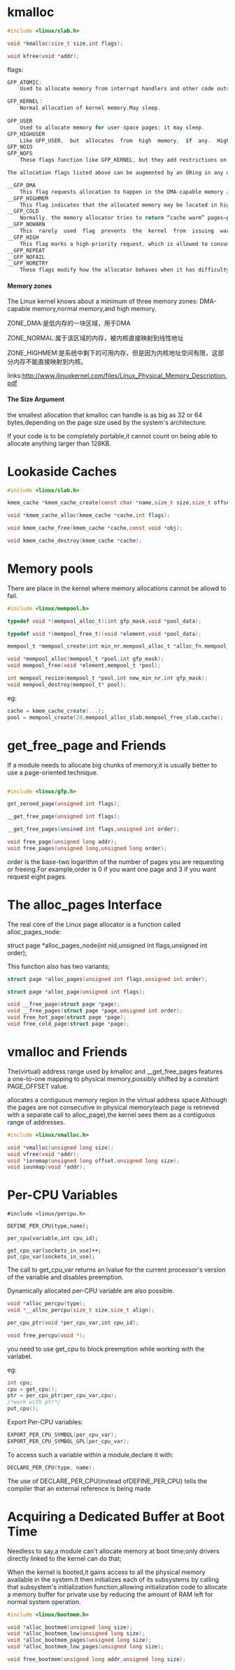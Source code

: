 # kmalloc

```c
#include <linux/slab.h>

void *kmalloc(size_t size,int flags);

void kfree(void *addr);
```

flags:

```c
GFP_ATOMIC:
    Used to allocate memory from interrupt handlers and other code outside of a process context.Never sleeps

GFP_KERNEL：
    Normal allocation of kernel memory,May sleep.
    
GFP_USER
    Used to allocate memory for user-space pages; it may sleep.
GFP_HIGHUSER
    Like GFP_USER,  but  allocates  from  high  memory,  if  any.  High  memory  is described in the next subsection.
GFP_NOIO
GFP_NOFS
    These flags function like GFP_KERNEL, but they add restrictions on what the ker-nel can do to satisfy the request. A GFP_NOFS allocation is not allowed to perform 

The allocation flags listed above can be augmented by an ORing in any of the follow-ing flags, which change how the allocation is carried out:

__GFP_DMA
    This flag requests allocation to happen in the DMA-capable memory zone. The exact meaning is platform-dependent and is explained in the following section.
__GFP_HIGHMEM 
    This flag indicates that the allocated memory may be located in high memory.
__GFP_COLD
    Normally, the memory allocator tries to return “cache warm” pages—pages that are likely to be found in the processor cache. Instead, this flag requests a “cold” page, which has not been used in some time. It is useful for allocating pages for DMA reads, where presence in the processor cache is not useful. See the section“Direct Memory Access” in Chapter 1 for a full discussion of how to allocate DMA buffers.
__GFP_NOWARN
    This  rarely  used  flag  prevents  the  kernel  from  issuing  warnings  (with printk)when an allocation cannot be satisfied
__GFP_HIGH
    This flag marks a high-priority request, which is allowed to consume even thelast pages of memory set aside by the kernel for emergencies.
__GFP_REPEAT
__GFP_NOFAIL
__GFP_NORETRY
    These flags modify how the allocator behaves when it has difficulty satisfying anallocation.__GFP_REPEAT means “try a little harder” by repeating the attempt—but the allocation can still fail. The__GFP_NOFAIL flag tells the allocator never to fail; it works as hard as needed to satisfy the request. Use of__GFP_NOFAILis very strongly discouraged; there will probably never be a valid reason to use it in adevice driver. Finally,__GFP_NORETRY tells the allocator to give up immediately ifthe requested memory is not available.
```

#### Memory zones

The Linux kernel knows about a minimum of three memory zones: DMA-capable memory,normal memory,and high memory.

ZONE_DMA:是低内存的一块区域，用于DMA

ZONE_NORMAL:属于该区域的内存，被内核直接映射到线性地址

ZONE_HIGHMEM:是系统中剩下的可用内存，但是因为内核地址空间有限，这部分内存不能直接映射到内核。

links:http://www.ilinuxkernel.com/files/Linux_Physical_Memory_Description.pdf

#### The Size Argument

the smallest allocation that kmalloc can handle is as big as 32 or 64 bytes,depending on the page size used by the system's architecture.

If your code is to be completely portable,it cannot count on being able to allocate anything larger than 128KB.

# Lookaside Caches

```c
#include <linux/slab.h>

kmem_cache *kmem_cache_create(const char *name,size_t size,size_t offset,unsigned long flags,void (*ctor)(void*));

void *kmem_cache_alloc(kmem_cache *cache,int flags);

void kmem_cache_free(kmem_cache *cache,const void *obj);

void kmem_cache_destroy(kmem_cache *cache);
```

# Memory pools

There are place in the kernel where memory allocations cannot be allowd to fail.

```c
#include <linux/mempool.h>

typedef void *(mempool_alloc_t)(int gfp_mask,void *pool_data);

typedef void *(mempool_free_t)(void *element,void *pool_data);

mempool_t *mempool_create(int min_nr,mempool_alloc_t *alloc_fn,mempool_free_t *free_fn,void *pool_data);

void *mempool_alloc(mempool_t *pool,int gfp_mask);
void mempool_free(void *element,mempool_t *pool);

int mempool_resize(mempool_t *pool,int new_min_nr,int gfp_mask);
void mempool_destroy(mempool_t* pool);
```

eg:

```c
cache = kmem_cache_create(...);
pool = mempool_create(20,mempool_alloc_slab,mempool_free_slab,cache);
```

# get_free_page and Friends

If a module needs to allocate big chunks of memory,it is usually better to use a page-oriented technique.

```c

#include <linux/gfp.h>

get_zeroed_page(unsigned int flags);

__get_free_page(unsigned int flags);

__get_free_pages(unsined int flags,unsigned int order);

void free_page(unsigned long addr);
void free_pages(unsigned long,unsigned long order);
```

order is the base-two logarithm of the number of pages you are requesting or freeing.For example,order is 0 if you want one page and 3 if you want request eight pages.

# The alloc_pages Interface

The real core of the Linux page allocator is a function called alloc_pages_node:

struct page *alloc_pages_node(int nid,unsigned int flags,unsigned int order);

This function also has two variants;

```c
struct page *alloc_pages(unsigned int flags,unsigned int order);

struct page *alloc_page(unsigned int flags);

void __free_page(struct page *page);
void __free_pages(struct page *page,unsigned int order);
void free_hot_page(struct page *page);
void free_cold_page(struct page *page);
```

# vmalloc and Friends

The(virtual) address range used by kmalloc and __get_free_pages features a one-to-one mapping to physical memory,possibly shifted by a constant PAGE_OFFSET value.

allocates a contiguous memory region in the virtual address space.Although the pages are not consecutive in physical memory(each page is retrieved with a separate call to alloc_page),the kernel sees them as a contiguous range of addresses.

```c
#include <linux/vmalloc.h>

void *vmalloc(unsigned long size);
void vfree(void *addr);
void *ioremap(unsigned long offset,unsigned long size);
void iounmap(void *addr);
```

# Per-CPU Variables

```
#include <linux/percpu.h>

DEFINE_PER_CPU(type,name);

per_cpu(variable,int cpu_id);

get_cpu_var(sockets_in_use)++;
put_cpu_var(sockets_in_use);
```

The call to get_cpu_var returns an lvalue for the current processor's version of the variable and disables preemption.

Dynamically allocated per-CPU variable are also possible.

```c
void *alloc_percpu(type);
void *__alloc_percpu(size_t size,size_t align);

per_cpu_ptr(void *per_cpu_var,int cpu_id);

void free_percpu(void *);
```

you need to use get_cpu to block preemption while working with the variabel.

eg:

```c
int cpu;
cpu = get_cpu();
ptr = per_cpu_ptr(per_cpu_var,cpu);
/*work with ptr*/
put_cpu();
```

Export Per-CPU variables:

```c
EXPORT_PER_CPU_SYMBOL(per_cpu_var);
EXPORT_PER_CPU_SYMBOL_GPL(per_cpu_var);
```

To access such a variable within a module,declare it with:
```c
DECLARE_PER_CPU(type, name);
```

The use of DECLARE_PER_CPU(instead ofDEFINE_PER_CPU)   tells the compiler that an external reference is being made

# Acquiring a Dedicated Buffer at Boot Time

Needless to say,a module can't allocate memory at boot time;only drivers directly linked to the kernel can do that;

When the kernel is booted,it gains access to all the physical memory available in the system.It then initializes each of its subsystems by calling that subsystem's initialization function,allowing initialization code to allocate a memory buffer for private use by reducing the amount of RAM left for normal system operation.

```c
#include <linux/bootmem.h>

void *alloc_bootmem(unsigned long size);
void *alloc_bootmem_low(unsigned long size);
void *alloc_bootmem_pages(unsigned long size);
void *alloc_bootmem_low_pages(unsigned long size);

void free_bootmem(unsigned long addr,unsigned long size);
```